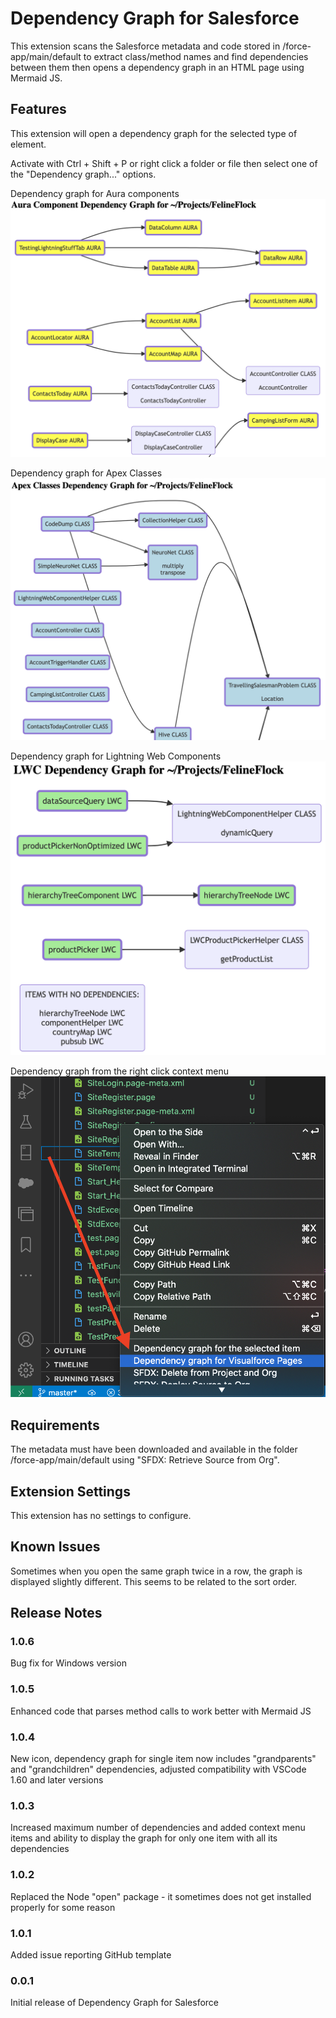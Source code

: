 # Dependency Graph for Salesforce

This extension scans the Salesforce metadata and code stored in /force-app/main/default to extract class/method names and find dependencies between them then opens a dependency graph in an HTML page using Mermaid JS.

## Features

This extension will open a dependency graph for the selected type of element.

Activate with Ctrl + Shift + P or right click a folder or file then select one of the "Dependency graph..." options.

Dependency graph for Aura components
![Dependency Graph for Aura components](images/AuraDependencyGraph.png)

Dependency graph for Apex Classes
![Dependency Graph for Apex classes](images/ClassDependencyGraph.png)

Dependency graph for Lightning Web Components
![Dependency Graph for Lightning Web Components](images/LWCDependencyGraph.png)

Dependency graph from the right click context menu
![Dependency graph from the right click context menu](images/contextMenu.png)

## Requirements

The metadata must have been downloaded and available in the folder /force-app/main/default using "SFDX: Retrieve Source from Org".

## Extension Settings

This extension has no settings to configure.

## Known Issues

Sometimes when you open the same graph twice in a row, the graph is displayed slightly different. This seems to be related to the sort order.

## Release Notes


### 1.0.6

Bug fix for Windows version

### 1.0.5

Enhanced code that parses method calls to work better with Mermaid JS

### 1.0.4

New icon, dependency graph for single item now includes "grandparents" and "grandchildren" dependencies, adjusted compatibility with VSCode 1.60 and later versions

### 1.0.3

Increased maximum number of dependencies and added context menu items and ability to display the graph for only one item with all its dependencies

### 1.0.2

Replaced the Node "open" package - it sometimes does not get installed properly for some reason

### 1.0.1

Added issue reporting GitHub template

### 0.0.1

Initial release of Dependency Graph for Salesforce